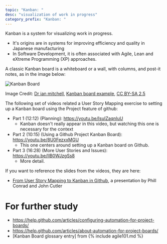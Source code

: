 ```yaml
---
topic: "Kanban: "
desc: "visualization of work in progress"
category_prefix: "Kanban: "
---
```


Kanban is a system for visualizing work in progress. 
* It's origins are in systems for improving efficiency and quality in Japanese manufacturing 
* In Software Development, it is often associated with Agile, Lean and eXtreme Programming (XP) approaches.

A classic Kanban board is a whiteboard or a wall, with columns, and post-it notes, as in the image below:

![Kanban Board](726px-Kanban_board_example.jpg)

Image Credit: <a href="https://commons.wikimedia.org/wiki/User:Dr_ian_mitchell">Dr ian mitchell</a>, <a href="https://commons.wikimedia.org/wiki/File:Kanban_board_example.jpg">Kanban board example</a>, <a href="https://creativecommons.org/licenses/by-sa/2.5/legalcode" rel="license">CC BY-SA 2.5</a>

The following set of videos related a User Story Mapping exercise to setting up a Kanban board using the Project feature
of github:

* Part 1 (12:12) (Planning): <https://youtu.be/IsuIZaqnIuU>
   * Kanban doesn't really appear in this video, but watching this one is necessary for the context
* Part 2 (10:15) (Using a Github Project Kanban Board): <https://youtu.be/8U0FezxxMGU>
   * This one centers around setting up a Kanban board on Github.
* Part 3 (16:28) (More User Stories and Issues): <https://youtu.be/lIB0WJzgSs8>
   * More detail.

If you want to reference the slides from the videos, they are here: 
* [From User Story Mapping to Kanban in Github](https://docs.google.com/presentation/d/1UD5qIm5njZFF2s8OvCJdJPnsR_VvnavcZRP9cXRqRNw/edit?usp=sharing), a presentation by Phill Conrad and John Cutler

# For further study

* <https://help.github.com/articles/configuring-automation-for-project-boards/>
* <https://help.github.com/articles/about-automation-for-project-boards/>
* [Kanban Board glossary entry] from {% include agile101.md %}
